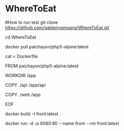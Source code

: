 # WhereToEat
#How to run test
git clone https://github.com/gablenyamsang/WhereToEat.git

cd WhereToEat

docker pull paichayon/php5-alpine:latest

cat <<EOF> Dockerfile

FROM paichayon/php5-alpine:latest

WORKDIR /app

COPY ./api /app/api

COPY ./web /app


EOF

docker build -t front:latest .

docker run -d -p 8080:80 --name front --rm front:latest
